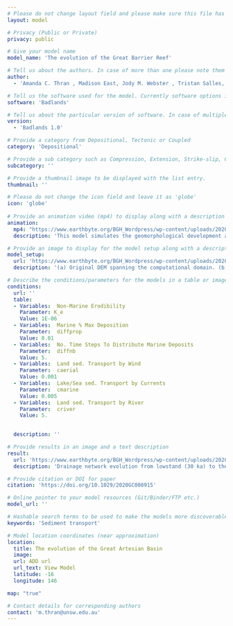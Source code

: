```yaml
---
# Please do not change layout field and please make sure this file has a .md extension and please write all content with the '---' section.
layout: model

# Privacy (Public or Private)
privacy: public

# Give your model name
model_name: 'The evolution of the Great Barrier Reef'

# Tell us about the authors. In case of more than one please note them down as: 'X, Y, Z '
author: 
  - 'Amanda C. Thran , Madison East, Jody M. Webster , Tristan Salles, and Carole Petit'

# Tell us the software used for the model. Currently software options include Underworld, Badlands, Badlands-Underworld, Badlands-GPlates-CitcomS & pyGPlates
software: 'Badlands' 

# Tell us about the particular version of software. In case of multiple, mention them in a list format by adding a bullet dash in the next line as shown
version: 
  - 'Badlands 1.0'

# Provide a category from Depositional, Tectonic or Coupled
category: 'Depositional' 

# Provide a sub category such as Compression, Extension, Strike-slip, Conceptual, Case-study.
subcategory: ''

# Provide a thumbnail image to be displayed with the list entry.  
thumbnail: ''

# Please do not change the icon field and leave it as 'globe'
icon: 'globe'
  
# Provide an animation video (mp4) to display along with a description
animation:
  mp4: "https://www.earthbyte.org/BGH_Wordpress/wp-content/uploads/2020/10/Noggin_361.mp4"
  description: 'This model simulates the geomorphological development and surface bedload processes on the Great Barrier Reef margin from the previous lowstand (~30 ka) to present. Erodibility was calibrated using sediment fluxes reported in the literature. Subsidence is considered negligible during this time, and present-day precipitation rates are used to force the model. The above simulation shows how the margin evolves over the course of the Holocene marine transgression, where the shelf becomes inundated and coral reefs (shown in orange) begin accreting on their antecedent platforms.'

# Provide an image to display for the model setup along with a description
model_setup:
  url: 'https://www.earthbyte.org/BGH_Wordpress/wp-content/uploads/2020/10/Fig.2.png'
  description: '(a) Original DEM spanning the computational domain. (b) Thickness representing the most recent Holocene reef growth on platforms. This layer was removed from the original DEM to produce the pre‐Holocene surface depicted in the next panel. (c) Smoothed pre‐Holocene topographic surface. (d) Artiﬁcial surface with carbonate platforms removed entirely.'

# Describe the conditions/parameters for the models in a table or image or both along with a description. Table is populated row-wise with each bullet point.
conditions:
  url: ''
  table:
  - Variables:  Non-Marine Erodibility
    Parameter: K_e
    Value: 1E-06
  - Variables:  Marine % Max Deposition
    Parameter:  diffprop
    Value: 0.01
  - Variables:  No. Time Steps To Distribute Marine Deposits
    Parameter:  diffnb
    Value: 5.
  - Variables:  Land sed. Transport by Wind
    Parameter:  caerial
    Value: 0.001
  - Variables:  Lake/Sea sed. Transport by Currents
    Parameter:  cmarine
    Value: 0.005
  - Variables:  Land sed. Transport by River  
    Parameter:  criver
    Value: 5.
    

  description: ''

# Provide results in an image and a text description
result:
  url: 'https://www.earthbyte.org/BGH_Wordpress/wp-content/uploads/2020/10/Fig.4.png'
  description: 'Drainage network evolution from lowstand (30 ka) to the beginning of the transgression (15 ka) for simulations containing carbonate platform topography (a) and no carbonate platforms (b). Major rivers and streams computed in the model are shown in blue, where drainage patterns at 30, 25, 20, and 15 ka are overlain over cumulative erosion and deposition over this period. Red areas around the carbonate platforms indicate deposition of both platform and ﬂuvial sediments.'

# Provide citation or DOI for paper
citation: 'https://doi.org/10.1029/2020GC008915'

# Online pointer to your model resources (Git/Binder/FTP etc.)
model_url: ''

# Hashable search terms to be used to make the models more discoverable
keywords: 'Sediment transport' 

# Model location coordinates (near approximation)
location:
  title: The evolution of the Great Artesian Basin
  image:
  url: ADD url
  url_text: View Model 
  latitude: -16
  longitude: 146

map: "true"

# Contact details for corresponding authors
contact: 'm.thran@unsw.edu.au'
---
```

